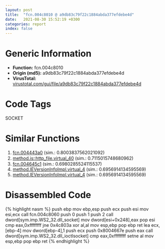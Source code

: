 ```yaml
---
layout: post
title:  "fcn.004c8010 @ a9db83c79f22c1884abda377efdebe4d"
date:   2021-08-30 15:52:19 +0300
categories: report
index: false
---
```


# Generic Information
- **Function:** fcn.004c8010
- **Origin (md5):** a9db83c79f22c1884abda377efdebe4d
- **VirusTotal:** [virustotal.com/gui/file/a9db83c79f22c1884abda377efdebe4d][virustotal_ref]

# Code Tags
<span class="tag" id="SOCKET">SOCKET</span>


# Similar Functions

1. [fcn.004443a0][similar_1_ref] (sim.: 0.8003837562021092)
2. [method.is꞉꞉http\_file.virtual\_40][similar_2_ref] (sim.: 0.7115015748680962)
3. [fcn.004645c1][similar_3_ref] (sim.: 0.6980285524115537)
4. [method.IEVersionInfoImpl.virtual\_4][similar_4_ref] (sim.: 0.6956914134595569)
5. [method.IEVersionInfoImpl.virtual\_4][similar_5_ref] (sim.: 0.6956914134595569)


# Disassembled Code

{% highlight nasm %}
push ebp
mov ebp,esp
push ecx
push esi
mov esi,ecx
call fcn.004c8060
push 0
push 1
push 2
call dword[sym.imp.WS2_32.dll_socket]
mov dword[esi+0x248],eax
pop esi
cmp eax,0xffffffff
jne 0x4c803a
xor al,al
mov esp,ebp
pop ebp
ret 
lea ecx,[ebp-4]
mov dword[ebp-4],1
push ecx
push 0x8004667e
push eax
call dword[sym.imp.WS2_32.dll_ioctlsocket]
cmp eax,0xffffffff
setne al
mov esp,ebp
pop ebp
ret 
{% endhighlight %}


[similar_1_ref]: /report/fcn.004443a0@3dfcfb1d918b690c00de324bcfcdc082
[similar_2_ref]: /report/method.is꞉꞉http_file.virtual_40@3b2d901eaca41ce14deca6a48c0c801a
[similar_3_ref]: /report/fcn.004645c1@d96761eb00d2d97e2b6f5ffffed0b46a
[similar_4_ref]: /report/method.IEVersionInfoImpl.virtual_4@53687e619dcac7d709f306d061d8daeb
[similar_5_ref]: /report/method.IEVersionInfoImpl.virtual_4@ba5ec83721de3ca10b3c9583f3b2c6a1
[virustotal_ref]: https://www.virustotal.com/gui/file/a9db83c79f22c1884abda377efdebe4d